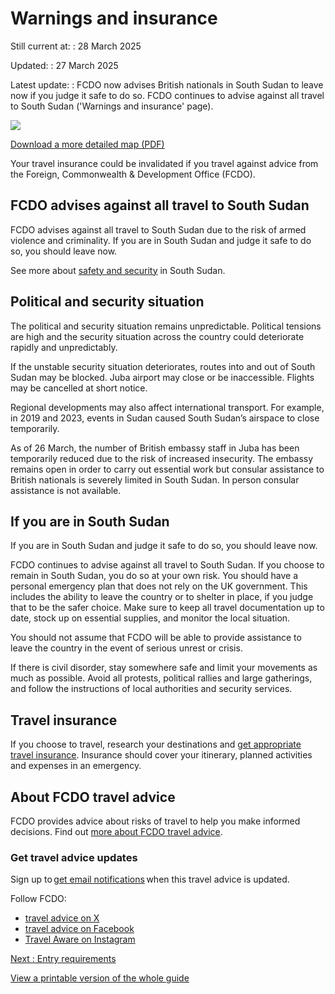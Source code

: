 # Warnings and insurance

Still current at:
:   28 March 2025

Updated:
:   27 March 2025

Latest update:
:   FCDO now advises British nationals in South Sudan to leave now if you judge it safe to do so. FCDO continues to advise against all travel to South Sudan ('Warnings and insurance' page).

![](https://assets.publishing.service.gov.uk/media/5f4f33bfe90e071c6c7d9425/FCDO__TA__036_-_South_Sudan_Travel_Advice_Ed1__WEB_.jpg)


[Download a more detailed map (PDF)](https://assets.publishing.service.gov.uk/media/5f4f33bfe90e071c78ff79da/FCDO__TA__036_-_South_Sudan_Travel_Advice_Ed1.pdf)

Your travel insurance could be invalidated if you travel against advice from the Foreign, Commonwealth & Development Office (FCDO).

## FCDO advises against all travel to South Sudan

FCDO advises against all travel to South Sudan due to the risk of armed violence and criminality. If you are in South Sudan and judge it safe to do so, you should leave now.

See more about [safety and security](/foreign-travel-advice/south-sudan/safety-and-security) in South Sudan.

## Political and security situation

The political and security situation remains unpredictable. Political tensions are high and the security situation across the country could deteriorate rapidly and unpredictably.

If the unstable security situation deteriorates, routes into and out of South Sudan may be blocked. Juba airport may close or be inaccessible. Flights may be cancelled at short notice.

Regional developments may also affect international transport. For example, in 2019 and 2023, events in Sudan caused South Sudan’s airspace to close temporarily.

As of 26 March, the number of British embassy staff in Juba has been temporarily reduced due to the risk of increased insecurity. The embassy remains open in order to carry out essential work but consular assistance to British nationals is severely limited in South Sudan. In person consular assistance is not available.

## If you are in South Sudan

If you are in South Sudan and judge it safe to do so, you should leave now.

FCDO continues to advise against all travel to South Sudan. If you choose to remain in South Sudan, you do so at your own risk. You should have a personal emergency plan that does not rely on the UK government. This includes the ability to leave the country or to shelter in place, if you judge that to be the safer choice. Make sure to keep all travel documentation up to date, stock up on essential supplies, and monitor the local situation.

You should not assume that FCDO will be able to provide assistance to leave the country in the event of serious unrest or crisis.

If there is civil disorder, stay somewhere safe and limit your movements as much as possible. Avoid all protests, political rallies and large gatherings, and follow the instructions of local authorities and security services.

## Travel insurance

If you choose to travel, research your destinations and [get appropriate travel insurance](https://www.gov.uk/guidance/foreign-travel-insurance). Insurance should cover your itinerary, planned activities and expenses in an emergency.

## About FCDO travel advice

FCDO provides advice about risks of travel to help you make informed decisions. Find out [more about FCDO travel advice](https://www.gov.uk/guidance/about-foreign-commonwealth-development-office-travel-advice).

### Get travel advice updates

Sign up to [get email notifications](https://www.gov.uk/foreign-travel-advice/south-sudan/email-signup) when this travel advice is updated.

Follow FCDO:

* [travel advice on X](https://x.com/fcdotravelgovuk)
* [travel advice on Facebook](https://www.facebook.com/FCDOTravel/)
* [Travel Aware on Instagram](https://www.instagram.com/accounts/login/?next=https%3A%2F%2Fwww.instagram.com%2Ftravelaware%2F&is_from_rle)

[Next
:
Entry requirements](/foreign-travel-advice/south-sudan/entry-requirements)

[View a printable version of the whole guide](/foreign-travel-advice/south-sudan/print)